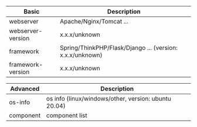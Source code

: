 | Basic             | Description                                               |
|-------------------|-----------------------------------------------------------|
| webserver         | Apache/Nginx/Tomcat ...                                   |
| webserver-version | x.x.x/unknown                                             |
| framework         | Spring/ThinkPHP/Flask/Django ... (version: x.x.x/unknown) |
| framework-version | x.x.x/unknown                                             |

| Advanced  | Description                                          |
|-----------|------------------------------------------------------|
| os-info   | os info (linux/windows/other, version: ubuntu 20.04) |
| component | component list                                       |
